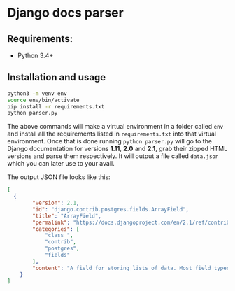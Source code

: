 # Django docs parser

## Requirements:

- Python 3.4+

## Installation and usage
```bash
python3 -m venv env
source env/bin/activate
pip install -r requirements.txt
python parser.py
```

The above commands will make a virtual environment in a folder called `env` and install all the requirements listed in `requirements.txt` into that virtual environment.
Once that is done running `python parser.py` will go to the Django documentation for versions __1.11__, __2.0__ and __2.1__, grab their zipped HTML versions and parse them respectively.
It will output a file called `data.json` which you can later use to your avail.

The output JSON file looks like this:
```json
[
  {
        "version": 2.1,
        "id": "django.contrib.postgres.fields.ArrayField",
        "title": "ArrayField",
        "permalink": "https://docs.djangoproject.com/en/2.1/ref/contrib/postgres/fields/#django.contrib.postgres.fields.ArrayField",
        "categories": [
            "class ",
            "contrib",
            "postgres",
            "fields"
        ],
        "content": "A field for storing lists of data. Most field types can be used, you simply pass another field instance as the base_field. You may also specify a size. ArrayField can be nested to store multi-dimensional arrays."
    }
]
```
